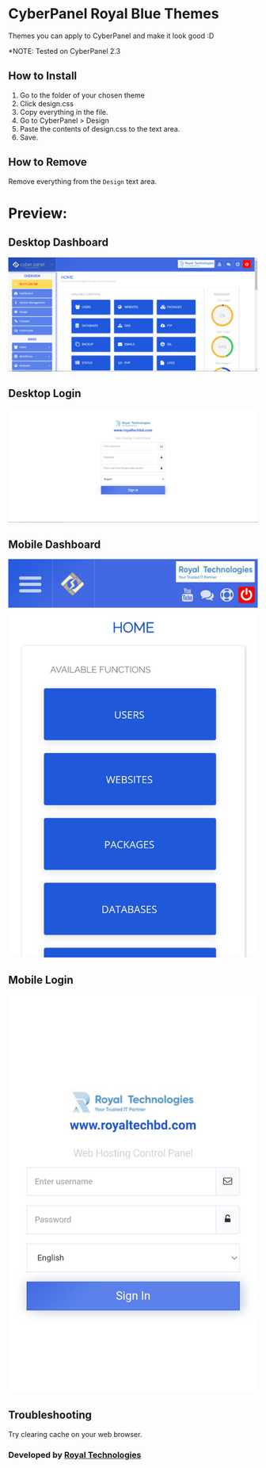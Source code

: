 # CyberPanel Royal Blue Themes

Themes you can apply to CyberPanel and make it look good :D

*NOTE: Tested on CyberPanel 2.3

## How to Install

1. Go to the folder of your chosen theme
2. Click design.css
3. Copy everything in the file.
4. Go to CyberPanel > Design
5. Paste the contents of design.css to the text area.
6. Save.

## How to Remove

Remove everything from the `Design` text area.

# Preview:
## Desktop Dashboard
![image](https://github.com/mehdiakram/cyberpanelroyalbluetheme/blob/ec7c48484ed05f898fa74fb539c7867ef3cc8900/Desktop%20Dashboard.jpg)

## Desktop Login
![image](https://github.com/mehdiakram/cyberpanelroyalbluetheme/blob/ec7c48484ed05f898fa74fb539c7867ef3cc8900/Desktop%20Login.jpg)

## Mobile Dashboard
![image](https://github.com/mehdiakram/cyberpanelroyalbluetheme/blob/ec7c48484ed05f898fa74fb539c7867ef3cc8900/Mobile%20Dashboard.jpg)

## Mobile Login
![image](https://github.com/mehdiakram/cyberpanelroyalbluetheme/blob/ec7c48484ed05f898fa74fb539c7867ef3cc8900/Mobile%20Login.jpg)


## Troubleshooting

Try clearing cache on your web browser.

### Developed by [Royal Technologies](https://www.facebook.com/RoyalTechnologies/)

